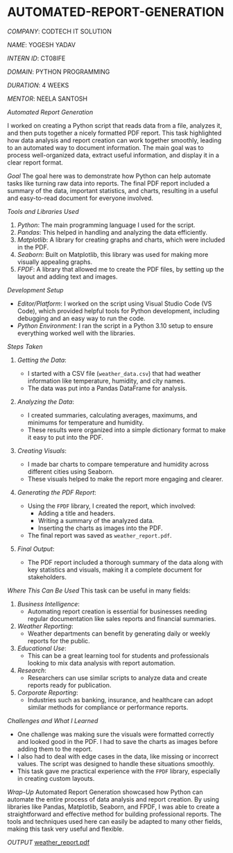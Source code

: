 # AUTOMATED-REPORT-GENERATION

*COMPANY*: CODTECH IT SOLUTION

*NAME*: YOGESH YADAV

*INTERN ID*: CT08IFE

*DOMAIN*: PYTHON PROGRAMMING

*DURATION*: 4 WEEKS

*MENTOR*: NEELA SANTOSH

*Automated Report Generation*

I worked on creating a Python script that reads data from a file, analyzes it, and then puts together a nicely formatted PDF report. This task highlighted how data analysis and report creation can work together smoothly, leading to an automated way to document information. The main goal was to process well-organized data, extract useful information, and display it in a clear report format.

*Goal*
The goal here was to demonstrate how Python can help automate tasks like turning raw data into reports. The final PDF report included a summary of the data, important statistics, and charts, resulting in a useful and easy-to-read document for everyone involved.

*Tools and Libraries Used*
1. *Python*: The main programming language I used for the script.
2. *Pandas*: This helped in handling and analyzing the data efficiently.
3. *Matplotlib*: A library for creating graphs and charts, which were included in the PDF.
4. *Seaborn*: Built on Matplotlib, this library was used for making more visually appealing graphs.
5. *FPDF*: A library that allowed me to create the PDF files, by setting up the layout and adding text and images.

*Development Setup*
- *Editor/Platform*: I worked on the script using Visual Studio Code (VS Code), which provided helpful tools for Python development, including debugging and an easy way to run the code.
- *Python Environment*: I ran the script in a Python 3.10 setup to ensure everything worked well with the libraries.

*Steps Taken*
1. *Getting the Data*:
   - I started with a CSV file (`weather_data.csv`) that had weather information like temperature, humidity, and city names.
   - The data was put into a Pandas DataFrame for analysis.

2. *Analyzing the Data*:
   - I created summaries, calculating averages, maximums, and minimums for temperature and humidity.
   - These results were organized into a simple dictionary format to make it easy to put into the PDF.

3. *Creating Visuals*:
   - I made bar charts to compare temperature and humidity across different cities using Seaborn.
   - These visuals helped to make the report more engaging and clearer.

4. *Generating the PDF Report*:
   - Using the `FPDF` library, I created the report, which involved:
     - Adding a title and headers.
     - Writing a summary of the analyzed data.
     - Inserting the charts as images into the PDF.
   - The final report was saved as `weather_report.pdf`.

5. *Final Output*:
   - The PDF report included a thorough summary of the data along with key statistics and visuals, making it a complete document for stakeholders.

*Where This Can Be Used*
This task can be useful in many fields:
1. *Business Intelligence*:
   - Automating report creation is essential for businesses needing regular documentation like sales reports and financial summaries.
2. *Weather Reporting*:
   - Weather departments can benefit by generating daily or weekly reports for the public.
3. *Educational Use*:
   - This can be a great learning tool for students and professionals looking to mix data analysis with report automation.
4. *Research*:
   - Researchers can use similar scripts to analyze data and create reports ready for publication.
5. *Corporate Reporting*:
   - Industries such as banking, insurance, and healthcare can adopt similar methods for compliance or performance reports.

*Challenges and What I Learned*
- One challenge was making sure the visuals were formatted correctly and looked good in the PDF. I had to save the charts as images before adding them to the report.
- I also had to deal with edge cases in the data, like missing or incorrect values. The script was designed to handle these situations smoothly.
- This task gave me practical experience with the `FPDF` library, especially in creating custom layouts.

*Wrap-Up*
Automated Report Generation showcased how Python can automate the entire process of data analysis and report creation. By using libraries like Pandas, Matplotlib, Seaborn, and FPDF, I was able to create a straightforward and effective method for building professional reports. The tools and techniques used here can easily be adapted to many other fields, making this task very useful and flexible.

*OUTPUT*
[weather_report.pdf](https://github.com/user-attachments/files/18510362/weather_report.pdf)
